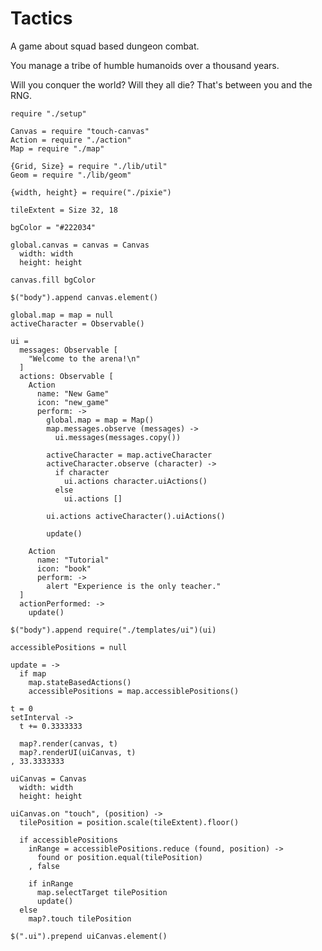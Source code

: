 Tactics
=======

A game about squad based dungeon combat.

You manage a tribe of humble humanoids over a thousand years.

Will you conquer the world? Will they all die? That's between you and the RNG.

    require "./setup"

    Canvas = require "touch-canvas"
    Action = require "./action"
    Map = require "./map"

    {Grid, Size} = require "./lib/util"
    Geom = require "./lib/geom"

    {width, height} = require("./pixie")

    tileExtent = Size 32, 18

    bgColor = "#222034"

    global.canvas = canvas = Canvas
      width: width
      height: height

    canvas.fill bgColor

    $("body").append canvas.element()

    global.map = map = null
    activeCharacter = Observable()

    ui =
      messages: Observable [
        "Welcome to the arena!\n"
      ]
      actions: Observable [
        Action
          name: "New Game"
          icon: "new_game"
          perform: ->
            global.map = map = Map()
            map.messages.observe (messages) ->
              ui.messages(messages.copy())

            activeCharacter = map.activeCharacter
            activeCharacter.observe (character) ->
              if character
                ui.actions character.uiActions()
              else
                ui.actions []

            ui.actions activeCharacter().uiActions()

            update()

        Action
          name: "Tutorial"
          icon: "book"
          perform: ->
            alert "Experience is the only teacher."
      ]
      actionPerformed: ->
        update()

    $("body").append require("./templates/ui")(ui)

    accessiblePositions = null

    update = ->
      if map
        map.stateBasedActions()
        accessiblePositions = map.accessiblePositions()

    t = 0
    setInterval ->
      t += 0.3333333

      map?.render(canvas, t)
      map?.renderUI(uiCanvas, t)
    , 33.3333333

    uiCanvas = Canvas
      width: width
      height: height

    uiCanvas.on "touch", (position) ->
      tilePosition = position.scale(tileExtent).floor()

      if accessiblePositions
        inRange = accessiblePositions.reduce (found, position) ->
          found or position.equal(tilePosition)
        , false

        if inRange
          map.selectTarget tilePosition
          update()
      else
        map?.touch tilePosition

    $(".ui").prepend uiCanvas.element()
